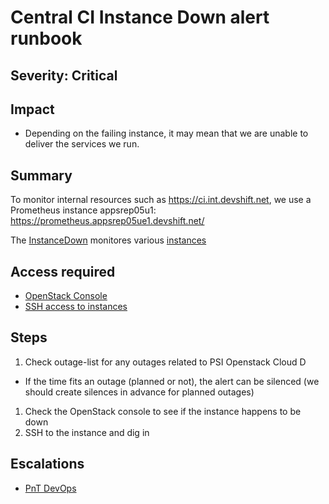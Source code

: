 # Central CI Instance Down alert runbook

## Severity: Critical

## Impact

- Depending on the failing instance, it may mean that we are unable to deliver the services we run.

## Summary

To monitor internal resources such as https://ci.int.devshift.net, we use a Prometheus instance appsrep05u1: https://prometheus.appsrep05ue1.devshift.net/

The [InstanceDown](https://gitlab.cee.redhat.com/app-sre/infra/-/blob/master/ansible/hosts/host_vars/prometheus.centralci.devshift.net) monitores various [instances](https://gitlab.cee.redhat.com/app-sre/infra/-/blob/6215bc233827e43bda7974cadfef0eeb6beba106/ansible/hosts/hosts.cfg#L11-66) 

## Access required

- [OpenStack Console](/docs/app-sre/sop/openstack-ci-int.md)
- [SSH access to instances](https://gitlab.cee.redhat.com/app-sre/infra/-/tree/master/ansible#ssh-setup)

## Steps

1. Check outage-list for any outages related to PSI Openstack Cloud D
  * If the time fits an outage (planned or not), the alert can be silenced (we should create silences in advance for planned outages)
1. Check the OpenStack console to see if the instance happens to be down
1. SSH to the instance and dig in

## Escalations

- [PnT DevOps](/docs/app-sre/AAA.md#pnt-devops)
